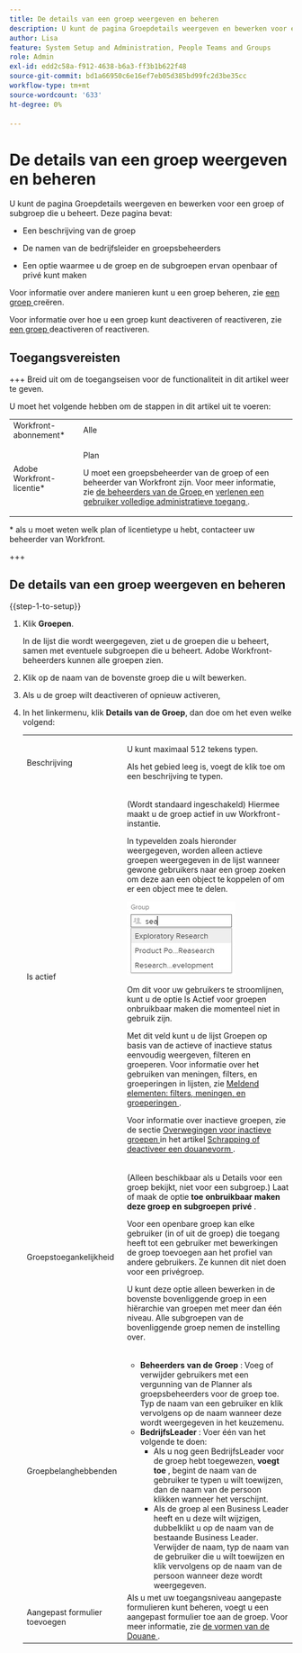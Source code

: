 ```yaml
---
title: De details van een groep weergeven en beheren
description: U kunt de pagina Groepdetails weergeven en bewerken voor een groep of subgroep die u beheert.
author: Lisa
feature: System Setup and Administration, People Teams and Groups
role: Admin
exl-id: edd2c58a-f912-4638-b6a3-ff3b1b622f48
source-git-commit: bd1a66950c6e16ef7eb05d385bd99fc2d3be35cc
workflow-type: tm+mt
source-wordcount: '633'
ht-degree: 0%

---
```


# De details van een groep weergeven en beheren

U kunt de pagina Groepdetails weergeven en bewerken voor een groep of subgroep die u beheert. Deze pagina bevat:

* Een beschrijving van de groep
* De namen van de bedrijfsleider en groepsbeheerders
* Een optie waarmee u de groep en de subgroepen ervan openbaar of privé kunt maken

  <!--
  <li>An option that allows you to deactivate or reactivate a group and its subgroups.
  DRAFTED IN FLARE:
  Make this change when Callisto adds the
  <b>Is active</b>
   option to the Details pag
  </li>
  -->

Voor informatie over andere manieren kunt u een groep beheren, zie [ een groep ](../../../administration-and-setup/manage-groups/create-and-manage-groups/create-a-group.md) creëren.

Voor informatie over hoe u een groep kunt deactiveren of reactiveren, zie [ een groep ](../../../administration-and-setup/manage-groups/create-and-manage-groups/deactivate-or-reactivate-a-group.md) deactiveren of reactiveren.

<!--
DRAFTED IN FLARE:
Delete this paragraph when Callisto adds the
<b>Is active</b>
 option to the Details pag
-->

## Toegangsvereisten

+++ Breid uit om de toegangseisen voor de functionaliteit in dit artikel weer te geven.

U moet het volgende hebben om de stappen in dit artikel uit te voeren:

<table style="table-layout:auto"> 
 <col> 
 <col> 
 <tbody> 
  <tr> 
   <td role="rowheader">Workfront-abonnement*</td> 
   <td>Alle</td> 
  </tr> 
  <tr> 
   <td role="rowheader">Adobe Workfront-licentie*</td> 
   <td> <p>Plan </p> <p>U moet een groepsbeheerder van de groep of een beheerder van Workfront zijn. Voor meer informatie, zie <a href="../../../administration-and-setup/manage-groups/group-roles/group-administrators.md" class="MCXref xref"> de beheerders van de Groep </a> en <a href="../../../administration-and-setup/add-users/configure-and-grant-access/grant-a-user-full-administrative-access.md" class="MCXref xref"> verlenen een gebruiker volledige administratieve toegang </a>.</p> </td> 
  </tr> 
 </tbody> 
</table>

&#42; als u moet weten welk plan of licentietype u hebt, contacteer uw beheerder van Workfront.

+++

## De details van een groep weergeven en beheren

{{step-1-to-setup}}

1. Klik **Groepen**.

   In de lijst die wordt weergegeven, ziet u de groepen die u beheert, samen met eventuele subgroepen die u beheert. Adobe Workfront-beheerders kunnen alle groepen zien.

1. Klik op de naam van de bovenste groep die u wilt bewerken.
1. Als u de groep wilt deactiveren of opnieuw activeren,
1. In het linkermenu, klik **Details van de Groep**, dan doe om het even welke volgend:

   <table style="table-layout:auto"> 
    <col> 
    <col> 
    <tbody> 
     <tr> 
      <td role="rowheader">Beschrijving</td> 
      <td> <p>U kunt maximaal 512 tekens typen.</p> <p>Als het gebied leeg is, voegt de klik <strong> </strong> toe om een beschrijving te typen.</p> </td> 
     </tr> 
     <tr data-mc-conditions=""> 
      <td role="rowheader">Is actief</td> 
      <td> <p>(Wordt standaard ingeschakeld) Hiermee maakt u de groep actief in uw Workfront-instantie.</p> <p>In typevelden zoals hieronder weergegeven, worden alleen actieve groepen weergegeven in de lijst wanneer gewone gebruikers naar een groep zoeken om deze aan een object te koppelen of om er een object mee te delen.</p> <p> <img src="assets/group-type-aheads.jpg"> </p> <p>Om dit voor uw gebruikers te stroomlijnen, kunt u de optie Is Actief voor groepen onbruikbaar maken die momenteel niet in gebruik zijn.</p> <p>Met dit veld kunt u de lijst Groepen op basis van de actieve of inactieve status eenvoudig weergeven, filteren en groeperen. Voor informatie over het gebruiken van meningen, filters, en groeperingen in lijsten, zie <a href="../../../reports-and-dashboards/reports/reporting-elements/reporting-elements-filters-views-groupings.md" class="MCXref xref"> Meldend elementen: filters, meningen, en groeperingen </a>.</p> <p>Voor informatie over inactieve groepen, zie de sectie <a href="../../../administration-and-setup/manage-groups/create-and-manage-groups/deactivate-or-reactivate-a-group.md#inactive" class="MCXref xref"> Overwegingen voor inactieve groepen </a> in het artikel <a href="../../../administration-and-setup/customize-workfront/create-manage-custom-forms/delete-or-deactivate-a-custom-form.md" class="MCXref xref"> Schrapping of deactiveer een douanevorm </a>.</p> </td> 
     </tr> 
     <tr> 
      <td role="rowheader">Groepstoegankelijkheid</td> 
      <td> <p>(Alleen beschikbaar als u Details voor een groep bekijkt, niet voor een subgroep.) Laat of maak de optie <strong> toe onbruikbaar maken deze groep en subgroepen privé </strong>.</p> <p>Voor een openbare groep kan elke gebruiker (in of uit de groep) die toegang heeft tot een gebruiker met bewerkingen de groep toevoegen aan het profiel van andere gebruikers. Ze kunnen dit niet doen voor een privégroep.</p> <p>U kunt deze optie alleen bewerken in de bovenste bovenliggende groep in een hiërarchie van groepen met meer dan één niveau. Alle subgroepen van de bovenliggende groep nemen de instelling over.</p> </td> 
     </tr> 
     <tr> 
      <td role="rowheader">Groepbelanghebbenden</td> 
      <td> 
       <ul> 
        <li><strong> Beheerders van de Groep </strong>: Voeg of verwijder gebruikers met een vergunning van de Planner als groepsbeheerders voor de groep toe. Typ de naam van een gebruiker en klik vervolgens op de naam wanneer deze wordt weergegeven in het keuzemenu.</li> 
        <li><strong> BedrijfsLeader </strong>: Voer één van het volgende te doen:
         <ul>
          <li>Als u nog geen BedrijfsLeader voor de groep hebt toegewezen, <strong> voegt toe </strong>, begint de naam van de gebruiker te typen u wilt toewijzen, dan de naam van de persoon klikken wanneer het verschijnt.</li>
          <li>Als de groep al een Business Leader heeft en u deze wilt wijzigen, dubbelklikt u op de naam van de bestaande Business Leader. Verwijder de naam, typ de naam van de gebruiker die u wilt toewijzen en klik vervolgens op de naam van de persoon wanneer deze wordt weergegeven.</li>
         </ul></li> 
       </ul> </td> 
     </tr> 
     <tr> 
      <td role="rowheader">Aangepast formulier toevoegen</td> 
      <td>Als u met uw toegangsniveau aangepaste formulieren kunt beheren, voegt u een aangepast formulier toe aan de groep. Voor meer informatie, zie <a href="../../../administration-and-setup/customize-workfront/create-manage-custom-forms/create-and-manage-custom-forms.md" class="MCXref xref"> de vormen van de Douane </a>.</td> 
     </tr> 
    </tbody> 
   </table>
